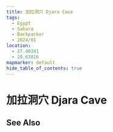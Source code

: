 ```yaml
---
title: 加拉洞穴 Djara Cave
tags:
  - Egypt
  - Sahara
  - Backpacker
  - 2024/01
location:
  - 27.40341
  - 29.63816
mapmarker: default
hide_table_of_contents: true
---
```

加拉洞穴 Djara Cave
==================


See Also
--------
